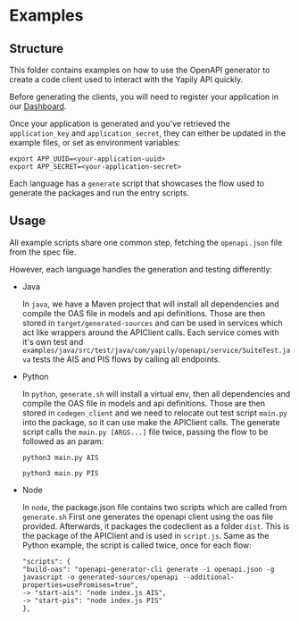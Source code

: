 # Examples

## Structure
This folder contains examples on how to use the OpenAPI generator to create a code client used to interact with the Yapily API quickly.

Before generating the clients, you will need to register your application in our [Dashboard](https://dashboard.yapily.com/).

Once your application is generated and you've retrieved the `application_key` and `application_secret`, they can either be updated in the example files, or set as environment variables:

```
export APP_UUID=<your-application-uuid> 
export APP_SECRET=<your-application-secret> 
```

Each language has a `generate` script that showcases the flow used to generate the packages and run the entry scripts.

## Usage

All example scripts share one common step, fetching the `openapi.json` file from the spec file.

However, each language handles the generation and testing differently:

* Java 
    
    In `java`, we have a Maven project that will install all dependencies and compile the OAS file in models and api definitions.
    Those are then stored in `target/generated-sources` and can be used in services which act like wrappers around the APIClient calls.
    Each service comes with it's own test and `examples/java/src/test/java/com/yapily/openapi/service/SuiteTest.java` tests the AIS and PIS flows by calling all endpoints.


* Python 
    
    In `python`, `generate.sh` will install a virtual env, then all dependencies and compile the OAS file in models and api definitions.
    Those are then stored in `codegen_client` and we need to relocate out test script `main.py` into the package, so it can use make the APIClient calls.
    The generate script calls the `main.py [ARGS...]` file twice, passing the flow to be followed as an param:
    ``` 
    python3 main.py AIS
    
    python3 main.py PIS
    ```

* Node 
    
    In `node`, the package.json file contains two scripts which are called from `generate.sh` First one generates the openapi client using the oas file provided. 
    Afterwards, it packages the codeclient as a folder `dist`. This is the package of the APIClient and is used in `script.js`.
    Same as the Python example, the script is called twice, once for each flow:
    ```
    "scripts": {
    "build-oas": "openapi-generator-cli generate -i openapi.json -g javascript -o generated-sources/openapi --additional-properties=usePromises=true",
    -> "start-ais": "node index.js AIS",
    -> "start-pis": "node index.js PIS"
    },
    ```